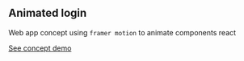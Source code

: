 
## Animated login 

Web app concept using `framer motion` to animate components react

[See concept demo](https://animated-login-motion.netlify.app)
